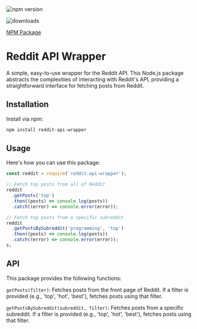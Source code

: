 ![npm version](https://img.shields.io/npm/v/reddit-api-wrapper)

![downloads](https://img.shields.io/npm/dw/reddit-api-wrapper)

[NPM Package](https://www.npmjs.com/package/reddit-api-wrapper)

# Reddit API Wrapper

A simple, easy-to-use wrapper for the Reddit API. This Node.js package abstracts the complexities of interacting with Reddit's API, providing a straightforward interface for fetching posts from Reddit.

## Installation

Install via npm:

```bash
npm install reddit-api-wrapper
```

## Usage

Here's how you can use this package:

```javascript
const reddit = require('reddit-api-wrapper');

// Fetch top posts from all of Reddit
reddit
  .getPosts('top')
  .then((posts) => console.log(posts))
  .catch((error) => console.error(error));

// Fetch top posts from a specific subreddit
reddit
  .getPostsBySubreddit('programming', 'top')
  .then((posts) => console.log(posts))
  .catch((error) => console.error(error));
s;
```

## API

This package provides the following functions:

`getPosts(filter)`: Fetches posts from the front page of Reddit. If a filter is provided (e.g., 'top', 'hot', 'best'), fetches posts using that filter.

`getPostsBySubreddit(subreddit, filter)`: Fetches posts from a specific subreddit. If a filter is provided (e.g., 'top', 'hot', 'best'), fetches posts using that filter.

